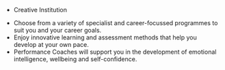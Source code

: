 * Creative Institution
- Choose from a variety of specialist and career-focussed programmes to suit you and your career goals.
- Enjoy innovative learning and assessment methods that help you develop at your own pace.
- Performance Coaches will support you in the development of emotional intelligence, wellbeing and self-confidence.